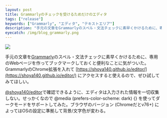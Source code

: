 ```yaml
---
layout: post
title: Grammarlyのチェックを受けるためだけのエディタ
tags: ["release"]
keywords: ["Grammarly", "エディタ", "テキストエリア"]
description: "手元の文章をGrammarlyのスペル・文法チェックに素早くかけるために、専用のWebページを作ってブックマークしておくと便利なことに気がついた。"
eyecatch: /img/blog_grammarly.png
---
```


![ ](/img/blog_grammarly.png)

手元の文章を[Grammarly](https://grammarly.com)のスペル・文法チェックに素早くかけるために、専用のWebページを作ってブックマークしておくと便利なことに気がついた。GrammarlyのChrome拡張を入れて [https://shoya140.github.io/editor/](https://shoya140.github.io/editor/) にアクセスすると使えるので、ぜひ試してみてほしい。

[@shoya140/editor](https://github.com/shoya140/editor)で確認できるように、エディタは入力された情報を一切収集しない。せっかくなので @media (prefers-color-scheme: dark) {} を使ってダークモードをサポートしてみた。ブラウザのバージョン (Chromeだとv76+) によってはOSの設定に準拠して背景/文字色が変わる。